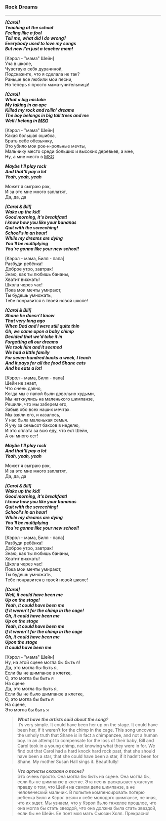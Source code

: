 ### **Rock Dreams**
------------------------------

**_[Carol]  
Teaching at the school  
Feeling like a fool  
Tell me, what did I do wrong?  
Everybody used to love my songs  
But now I'm just a teacher mom!_**  

[Кэрол - "мама" Шейн]  
Уча в школе,  
Чувствую себя дурачиной,  
Подскажите, что я сделала не так?  
Раньше все любили мои песни,  
Но теперь я просто мама-учительница!  

**_[Carol]  
What a big mistake  
My taking in an ape  
Killed my rock and rollin' dreams  
The boy belongs in big tall trees and me  
Well I belong in [MSG](https://en.wikipedia.org/wiki/Michael_Schenker_Group)_**  

[Кэрол - "мама" Шейн]  
Какая большая ошибка,  
Брать себе обезьянку,  
Это убило мои рок-н-рольные мечты,  
Мальчику место среди больших и высоких деревьев, а мне,  
Ну, а мне место в [MSG](https://ru.wikipedia.org/wiki/Michael_Schenker_Group)  

**_Maybe I'll play rock  
And that'll pay a lot  
Yeah, yeah, yeah_**  

Может я сыграю рок,  
И за это мне много заплатят,   
Да, да, да  

**_[Carol & Bill]  
Wake up the kid!  
Good morning, it's breakfast!  
I know how you like your bananas  
Quit with the screeching!  
School's in an hour!  
While my dreams are dying  
You'll be multiplying  
You're gonna like your new school!_**    

[Кэрол - мама, Билл - папа]  
Разбуди ребёнка!  
Доброе утро, завтрак!  
Знаю, как ты любишь бананы,  
Хватит визжать!  
Школа через час!  
Пока мои мечты умирают,   
Ты будешь умножать,  
Тебе понравится в твоей новой школе!  

**_[Carol & Bill]  
Shane he doesn't know  
That very long ago  
When Dad and I were still quite thin  
Oh, we came upon a baby chimp  
Decided that we'd take it in  
Forgetting all our dreams  
We took him and it seemed  
We had a little family  
For seven hundred bucks a week, I teach  
And it pays for all the food Shane eats  
And he eats a lot!_**  

[Кэрол - мама, Билл - папа]  
Шейн не знает,  
Что очень давно,  
Когда мы с папой были довольно худыми,  
Мы наткнулись на маленького шимпанзе,  
Решили, что мы заберем его,  
Забыв обо всех наших мечтах.  
Мы взяли его, и казалось,  
У нас была маленькая семья.  
Я учу за семьсот баксов в неделю,  
И это оплата за всю еду, что ест Шейн,  
А он много ест!  

**_Maybe I'll play rock   
And that'll pay a lot  
Yeah, yeah, yeah_**  

Может я сыграю рок,  
И за это мне много заплатят,   
Да, да, да  

**_[Carol & Bill]  
Wake up the kid!  
Good morning, it's breakfast!  
I know how you like your bananas  
Quit with the screeching!  
School's in an hour!  
While my dreams are dying  
You'll be multiplying  
You're gonna like your new school!_**  

[Кэрол - мама, Билл - папа]  
Разбуди ребёнка!  
Доброе утро, завтрак!  
Знаю, как ты любишь бананы,  
Хватит визжать!  
Школа через час!  
Пока мои мечты умирают,   
Ты будешь умножать,  
Тебе понравится в твоей новой школе!  

**_[Carol]  
Well, it could have been me  
Up on the stage!  
Yeah, it could have been me  
If it weren't for the chimp in the cage!  
Oh, it could have been me  
Up on the stage  
Yeah, it could have been me  
If it weren't for the chimp in the cage  
Oh, it could have been me  
Upon the stage  
It could have been me_**  

[Кэрол - "мама" Шейн]  
Ну, на этой сцене могла бы быть я!  
Да, это могла бы быть я,  
Если бы не шимпанзе в клетке,  
О, это могла бы быть я  
На сцене  
Да, это могла бы быть я,  
Если бы не было шимпанзе в клетке,  
О, это могла бы быть я  
На сцене,  
Это могла бы быть я  

> _**What have the artists said about the song?**_  
It’s very simple. It could have been her up on the stage. It could have been her, if it weren’t for the chimp in the cage. This song uncovers the unholy truth that Shane is in fact a chimpanzee, and not a human boy. In an attempt to compensate for the loss of their baby, Bill and Carol took in a young chimp, not knowing what they were in for. We find out that Carol had a hard knock hard rock past, that she should have been a star, that she could have been a star, if it hadn’t been for Shane. My mother Susan Hall sings it. Beautifully!

> _**Что артисты сказали о песне?**_  
Это очень просто. Она могла бы быть на сцене. Она могла бы, если бы не шимпанзе в клетке. Эта песня раскрывает ужасную правду о том, что Шейн на самом деле шимпанзе, а не человеческий мальчик. В попытке компенсировать потерю ребенка Билл и Кэрол взяли к себе молодого шимпанзе, не зная, что их ждет. Мы узнаем, что у Кэрол было тяжелое прошлое, что она могла бы стать звездой, что она должна была стать звездой, если бы не Шейн. Ее поет моя мать Сьюзан Холл. Прекрасно!
